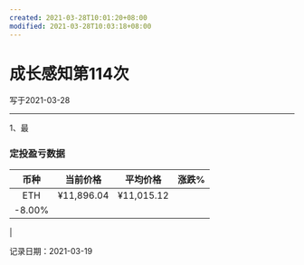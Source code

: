 ```yaml
---
created: 2021-03-28T10:01:20+08:00
modified: 2021-03-28T10:03:18+08:00
---
```


# 成长感知第114次

写于2021-03-28

-----

1、最



### 定投盈亏数据

| 币种 | 当前价格 | 平均价格 |  涨跌%  |  
| :--: | :----------: | :----------: | :-----: |
| ETH  |  ¥11,896.04 |   ¥11,015.12 | -8.00% | 

记录日期：2021-03-19